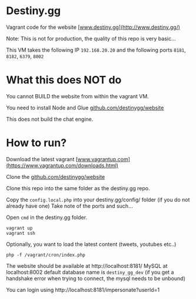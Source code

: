 # Destiny.gg
Vagrant code for the website [www.destiny.gg](http://www.destiny.gg/)

Note: This is not for production, the quality of this repo is very basic...

This VM takes the following IP `192.168.20.20` and the following ports `8181`, `8182`, `6379`, `8002`

# What this does NOT do

You cannot BUILD the website from within the vagrant VM.

You need to install Node and Glue [github.com/destinygg/website](https://github.com/destinygg/website)

This does not build the chat engine.


# How to run?

Download the latest vagrant [www.vagrantup.com](https://www.vagrantup.com/downloads.html)

Clone the [github.com/destinygg/website](https://github.com/destinygg/website)

Clone this repo into the same folder as the destiny.gg repo.

Copy the `config.local.php` into your destiny.gg/config/ folder (if you do not already have one)
Take note of the ports and such...

Open `cmd` in the destiny.gg folder.

```shell
vagrant up
vagrant ssh
```

Optionally, you want to load the latest content (tweets, youtubes etc..)

```shell
php -f /vagrant/cron/index.php
```

The website should be available at http://localhost:8181/
MySQL at localhost:8002 default database name is `destiny_gg_dev` (if you get a handshake error when trying to connect, the mysql needs to be unbound)

You can login using http://localhost:8181/impersonate?userId=1

